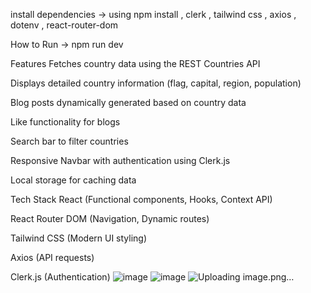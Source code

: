 install dependencies -> using npm install , clerk , tailwind css , axios , dotenv , react-router-dom


How to Run -> npm run dev 

Features
Fetches country data using the REST Countries API

Displays detailed country information (flag, capital, region, population)

Blog posts dynamically generated based on country data

Like functionality for blogs

Search bar to filter countries

Responsive Navbar with authentication using Clerk.js

Local storage for caching data

Tech Stack
React (Functional components, Hooks, Context API)

React Router DOM (Navigation, Dynamic routes)

Tailwind CSS (Modern UI styling)

Axios (API requests)

Clerk.js (Authentication)
![image](https://github.com/user-attachments/assets/5beb0d5e-d86f-425d-9c4a-e9d18358eb67)
![image](https://github.com/user-attachments/assets/f68070a7-323e-45f9-bb9b-cea578f09fa4)
![Uploading image.png…]()





